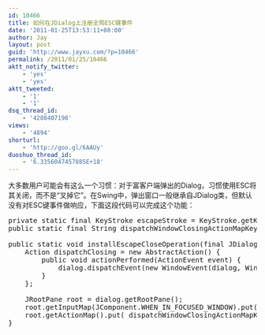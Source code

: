 ```yaml
---
id: 10466
title: 如何在JDialog上注册全局ESC键事件
date: '2011-01-25T13:53:11+08:00'
author: Jay
layout: post
guid: 'http://www.jayxu.com/?p=10466'
permalink: /2011/01/25/10466
aktt_notify_twitter:
    - 'yes'
    - 'yes'
aktt_tweeted:
    - '1'
    - '1'
dsq_thread_id:
    - '4288407198'
views:
    - '4894'
shorturl:
    - 'http://goo.gl/6AAUy'
duoshuo_thread_id:
    - '6.3356047457885E+18'
---
```


大多数用户可能会有这么一个习惯：对于富客户端弹出的Dialog，习惯使用ESC将其关闭，而不是“叉掉它”。在Swing中，弹出窗口一般继承自JDialog类，但默认没有对ESC键事件做响应，下面这段代码可以完成这个功能：
<pre lang="java">private static final KeyStroke escapeStroke = KeyStroke.getKeyStroke(KeyEvent.VK_ESCAPE, 0);
public static final String dispatchWindowClosingActionMapKey = "com.jayxu:WINDOW_CLOSING"; // any key string you like

public static void installEscapeCloseOperation(final JDialog dialog) { // any method name you like
    Action dispatchClosing = new AbstractAction() {
        public void actionPerformed(ActionEvent event) {
            dialog.dispatchEvent(new WindowEvent(dialog, WindowEvent.WINDOW_CLOSING));
        }
    };

    JRootPane root = dialog.getRootPane();
    root.getInputMap(JComponent.WHEN_IN_FOCUSED_WINDOW).put(escapeStroke, dispatchWindowClosingActionMapKey);
    root.getActionMap().put( dispatchWindowClosingActionMapKey, dispatchClosing);
}</pre>